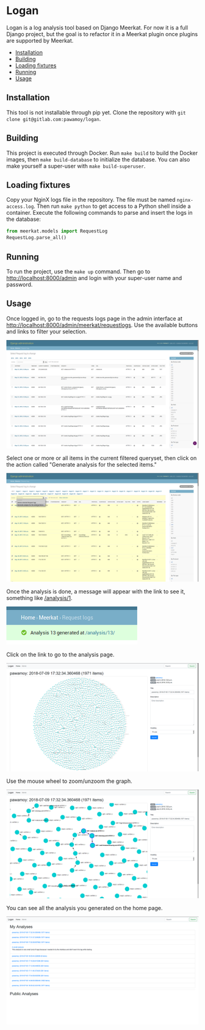 # Logan
Logan is a log analysis tool based on Django Meerkat.
For now it is a full Django project,
but the goal is to refactor it in a Meerkat plugin
once plugins are supported by Meerkat.

- [Installation](#installation)
- [Building](#building)
- [Loading fixtures](#loading-fixtures)
- [Running](#running)
- [Usage](#usage)

## Installation
This tool is not installable through pip yet.
Clone the repository with `git clone git@gitlab.com:pawamoy/logan`.

## Building
This project is executed through Docker.
Run `make build` to build the Docker images,
then `make build-database` to initialize the database.
You can also make yourself a super-user with `make build-superuser`.

## Loading fixtures
Copy your NginX logs file in the repository.
The file must be named `nginx-access.log`.
Then run `make python` to get access to a Python shell inside a container.
Execute the following commands to parse and insert the logs in the database:
```python
from meerkat.models import RequestLog
RequestLog.parse_all()
```

## Running
To run the project, use the `make up` command.
Then go to [http://localhost:8000/admin](http://localhost:8000/admin)
and login with your super-user name and password.

## Usage
Once logged in, go to the requests logs page in the admin interface at
[http://localhost:8000/admin/meerkat/requestlogs](http://localhost:8000/admin/meerkat/requestlogs).
Use the available buttons and links to filter your selection.

![admin_page](img/admin_page.png)

Select one or more or all items in the current filtered queryset,
then click on the action called "Generate analysis for the selected items."

![admin_page](img/admin_page_selected.png)

Once the analysis is done, a message will appear with the link to see it,
something like [/analysis/1](http://localhost:8000/analysis/1/).

![admin_page](img/admin_page_analysis_done.png)

Click on the link to go to the analysis page.

![admin_page](img/analysis_page.png)

Use the mouse wheel to zoom/unzoom the graph.

![admin_page](img/analysis_page_zoom.png)

You can see all the analysis you generated on the home page.

![admin_page](img/home_page.png)